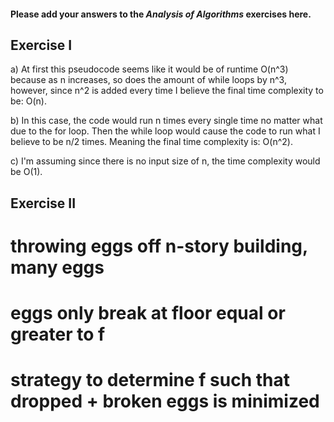 #### Please add your answers to the ***Analysis of  Algorithms*** exercises here.

## Exercise I

a) At first this pseudocode seems like it would be of runtime O(n^3) because as n increases, so does the amount of while loops by n^3, however, since n^2 is added every time I believe the final time complexity to be: O(n).

b) In this case, the code would run n times every single time no matter what due to the for loop. Then the while loop would cause the code to run what I believe to be n/2 times. Meaning the final time complexity is: O(n^2).

c) I'm assuming since there is no input size of n, the time complexity would be O(1).

## Exercise II

# throwing eggs off n-story building, many eggs
# eggs only break at floor equal or greater to f
# strategy to determine f such that dropped + broken eggs is minimized

#


